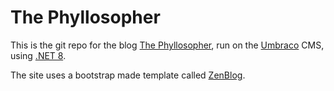 # The Phyllosopher
This is the git repo for the blog [The Phyllosopher](https://thephyllosopher.com), run on the [Umbraco](https://umbraco.com/) CMS, using [.NET 8](https://dotnet.microsoft.com/en-us/).

The site uses a bootstrap made template called [ZenBlog](https://bootstrapmade.com/demo/ZenBlog/).
